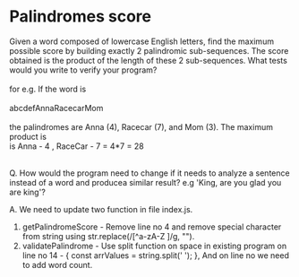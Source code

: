 # Palindromes score

Given a word composed of lowercase English letters, find the maximum possible score by building exactly 2 palindromic sub-sequences. The score obtained is the product of the length of these 2 sub-sequences. What tests would you write to verify your program? <br/><br/>
for e.g. If the word is<br/><br/>
abcdefAnnaRacecarMom<br/><br/>
the palindromes are Anna (4), Racecar (7), and Mom (3). The maximum product is <br/>
is Anna - 4 , RaceCar - 7 = 4*7 = 28 <br/><br/>

Q. How would the program need to change if it needs to analyze a sentence instead of a word and producea similar result? e.g 'King, are you glad you are king'?

A. We need to update two function in file index.js. <br>
 1. getPalindromeScore - Remove line no 4 and remove special character from string using str.replace(/[^a-zA-Z ]/g, "").
 2. validatePalindrome - Use split function on space in existing program on line no 14 - { const arrValues = string.split(' '); }, And on line no we need to add word count.